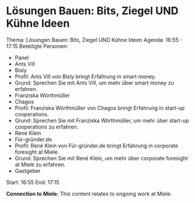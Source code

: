 # Lösungen Bauen: Bits, Ziegel UND Kühne Ideen
Thema: Lösungen Bauen: Bits, Ziegel UND Kühne Ideen
Agenda: 16:55 - 17:15
Beteiligte Personen:
- Panel
- Ants Vill
- Bisly
- Profil: Ants Vill von Bisly bringt Erfahrung in smart money.
- Grund: Sprechen Sie mit Ants Vill, um mehr über smart money zu erfahren.
- Franziska Wörthmüller
- Chagos
- Profil: Franziska Wörthmüller von Chagos bringt Erfahrung in start-up cooperations.
- Grund: Sprechen Sie mit Franziska Wörthmüller, um mehr über start-up cooperations zu erfahren.
- René Klein
- Für-gründer.de
- Profil: René Klein von Für-gründer.de bringt Erfahrung in corporate foresight at Miele.
- Grund: Sprechen Sie mit René Klein, um mehr über corporate foresight at Miele zu erfahren.
- Gastgeber

Start: 16:55
End: 17:15

**Connection to Miele:** This content relates to ongoing work at Miele.
